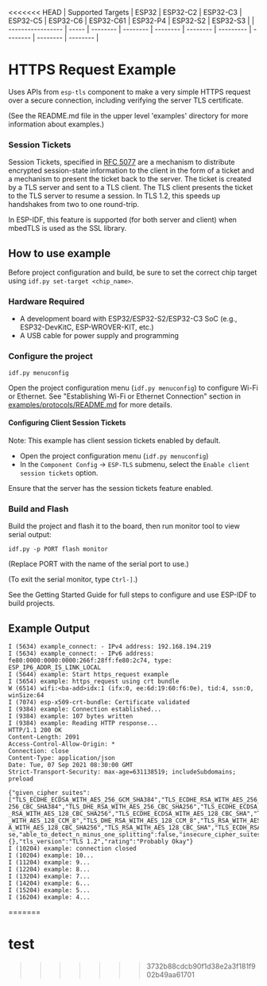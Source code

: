 <<<<<<< HEAD
| Supported Targets | ESP32 | ESP32-C2 | ESP32-C3 | ESP32-C5 | ESP32-C6 | ESP32-C61 | ESP32-P4 | ESP32-S2 | ESP32-S3 |
| ----------------- | ----- | -------- | -------- | -------- | -------- | --------- | -------- | -------- | -------- |

# HTTPS Request Example

Uses APIs from `esp-tls` component to make a very simple HTTPS request over a secure connection, including verifying the server TLS certificate.

(See the README.md file in the upper level 'examples' directory for more information about examples.)

### Session Tickets

Session Tickets, specified in [RFC 5077](https://datatracker.ietf.org/doc/html/rfc5077) are a mechanism to distribute encrypted
session-state information to the client in the form of a ticket and a mechanism to present the ticket back to the server.  The ticket is created by a TLS server and sent to a TLS client.  The TLS client presents the ticket to the TLS server to resume a session. In TLS 1.2, this speeds up handshakes from two to one round-trip.

In ESP-IDF, this feature is supported (for both server and client) when mbedTLS is used as the SSL library.

## How to use example
Before project configuration and build, be sure to set the correct chip target using `idf.py set-target <chip_name>`.

### Hardware Required

* A development board with ESP32/ESP32-S2/ESP32-C3 SoC (e.g., ESP32-DevKitC, ESP-WROVER-KIT, etc.)
* A USB cable for power supply and programming

### Configure the project

```
idf.py menuconfig
```
Open the project configuration menu (`idf.py menuconfig`) to configure Wi-Fi or Ethernet. See "Establishing Wi-Fi or Ethernet Connection" section in [examples/protocols/README.md](../../README.md) for more details.

#### Configuring Client Session Tickets

Note: This example has client session tickets enabled by default.

* Open the project configuration menu (`idf.py menuconfig`)
* In the `Component Config` -> `ESP-TLS` submenu, select the `Enable client session tickets` option.

Ensure that the server has the session tickets feature enabled.

### Build and Flash

Build the project and flash it to the board, then run monitor tool to view serial output:

```
idf.py -p PORT flash monitor
```

(Replace PORT with the name of the serial port to use.)

(To exit the serial monitor, type ``Ctrl-]``.)

See the Getting Started Guide for full steps to configure and use ESP-IDF to build projects.

## Example Output

```
I (5634) example_connect: - IPv4 address: 192.168.194.219
I (5634) example_connect: - IPv6 address: fe80:0000:0000:0000:266f:28ff:fe80:2c74, type: ESP_IP6_ADDR_IS_LINK_LOCAL
I (5644) example: Start https_request example
I (5654) example: https_request using crt bundle
W (6514) wifi:<ba-add>idx:1 (ifx:0, ee:6d:19:60:f6:0e), tid:4, ssn:0, winSize:64
I (7074) esp-x509-crt-bundle: Certificate validated
I (9384) example: Connection established...
I (9384) example: 107 bytes written
I (9384) example: Reading HTTP response...
HTTP/1.1 200 OK
Content-Length: 2091
Access-Control-Allow-Origin: *
Connection: close
Content-Type: application/json
Date: Tue, 07 Sep 2021 08:30:00 GMT
Strict-Transport-Security: max-age=631138519; includeSubdomains; preload

{"given_cipher_suites":["TLS_ECDHE_ECDSA_WITH_AES_256_GCM_SHA384","TLS_ECDHE_RSA_WITH_AES_256_GCM_SHA384","TLS_DHE_RSA_WITH_AES_256_GCM_SHA384","TLS_ECDHE_ECDSA_WITH_AES_256_CCM","TLS_DHE_RSA_WITH_AES_256_CCM","TLS_ECDHE_ECDSA_WITH_AES_256_CBC_SHA384","TLS_ECDHE_RSA_WITH_AES_
256_CBC_SHA384","TLS_DHE_RSA_WITH_AES_256_CBC_SHA256","TLS_ECDHE_ECDSA_WITH_AES_256_CBC_SHA","TLS_ECDHE_RSA_WITH_AES_256_CBC_SHA","TLS_DHE_RSA_WITH_AES_256_CBC_SHA","TLS_ECDHE_ECDSA_WITH_AES_256_CCM_8","TLS_DHE_RSA_WITH_AES_256_CCM_8","TLS_ECDHE_ECDSA_WITH_AES_128_GCM_SHA256","TLS_ECDHE_RSA_WITH_AES_128_GCM_SHA256","TLS_DHE_RSA_WITH_AES_128_GCM_SHA256","TLS_ECDHE_ECDSA_WITH_AES_128_CCM","TLS_DHE_RSA_WITH_AES_128_CCM","TLS_ECDHE_ECDSA_WITH_AES_128_CBC_SHA256","TLS_ECDHE_RSA_WITH_AES_128_CBC_SHA256","TLS_DHE
_RSA_WITH_AES_128_CBC_SHA256","TLS_ECDHE_ECDSA_WITH_AES_128_CBC_SHA","TLS_ECDHE_RSA_WITH_AES_128_CBC_SHA","TLS_DHE_RSA_WITH_AES_128_CBC_SHA","TLS_ECDHE_ECDSA
_WITH_AES_128_CCM_8","TLS_DHE_RSA_WITH_AES_128_CCM_8","TLS_RSA_WITH_AES_256_GCM_SHA384","TLS_RSA_WITH_AES_256_CCM","TLS_RSA_WITH_AES_256_CBC_SHA256","TLS_RSA_WITH_AES_256_CBC_SHA","TLS_ECDH_RSA_WITH_AES_256_GCM_SHA384","TLS_ECDH_RSA_WITH_AES_256_CBC_SHA384","TLS_ECDH_RSA_WITH_AES_256_CBC_SHA","TLS_ECDH_ECDSA_WITH_AES_256_GCM_SHA384","TLS_ECDH_ECDSA_WITH_AES_256_CBC_SHA384","TLS_ECDH_ECDSA_WITH_AES_256_CBC_SHA","TLS_RSA_WITH_AES_256_CCM_8","TLS_RSA_WITH_AES_128_GCM_SHA256","TLS_RSA_WITH_AES_128_CCM","TLS_RS
A_WITH_AES_128_CBC_SHA256","TLS_RSA_WITH_AES_128_CBC_SHA","TLS_ECDH_RSA_WITH_AES_128_GCM_SHA256","TLS_ECDH_RSA_WITH_AES_128_CBC_SHA256","TLS_ECDH_RSA_WITH_AES_128_CBC_SHA","TLS_ECDH_ECDSA_WITH_AES_128_GCM_SHA256","TLS_ECDH_ECDSA_WITH_AES_128_CBC_SHA256","TLS_ECDH_ECDSA_WITH_AES_128_CBC_SHA","TLS_RSA_WITH_AES_128_CCM_8","TLS_EMPTY_RENEGOTIATION_INFO_SCSV"],"ephemeral_keys_supported":true,"session_ticket_supported":true,"tls_compression_supported":false,"unknown_cipher_suite_supported":false,"beast_vuln":fal
se,"able_to_detect_n_minus_one_splitting":false,"insecure_cipher_suites":{},"tls_version":"TLS 1.2","rating":"Probably Okay"}
I (10204) example: connection closed
I (10204) example: 10...
I (11204) example: 9...
I (12204) example: 8...
I (13204) example: 7...
I (14204) example: 6...
I (15204) example: 5...
I (16204) example: 4...
```
=======
# test
>>>>>>> 3732b88cdcb90f1d38e2a3f181f902b49aa61701
